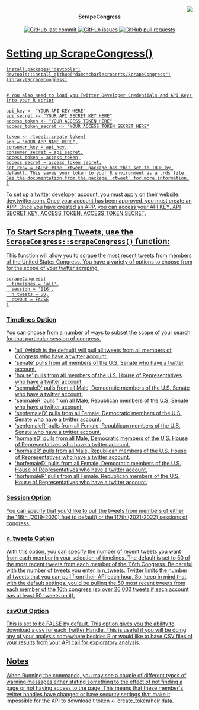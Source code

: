 <img src="2ea424c2-8966-49f3-819a-b0b75215fb61_200x200.png" align="right" />
<h4 align="center">ScrapeCongress</h4>

<p align="center">
    <a href="https://github.com/DamonCharlesRoberts/ScrapeCongress/commits/master">
    <img src="https://img.shields.io/github/last-commit/DamonCharlesRoberts/ScrapeCongress.svg?style=flat-square&logo=github&logoColor=white"
         alt="GitHub last commit">
    <a href="https://github.com/DamonCharlesRoberts/ScrapeCongress/issues">
    <img src="https://img.shields.io/github/issues-raw/DamonCharlesRoberts/ScrapeCongress.svg?style=flat-square&logo=github&logoColor=white"
         alt="GitHub issues">
    <a href="https://github.com/DamonCharlesRoberts/ScrapeCongress/pulls">
    <img src="https://img.shields.io/github/issues-pr-raw/DamonCharlesRoberts/ScrapeCongress.svg?style=flat-square&logo=github&logoColor=white"
         alt="GitHub pull requests">
</p>

# Setting up ScrapeCongress()
```{r setup eval = FALSE}
install.packages("devtools")
devtools::install_github("damoncharlesroberts/ScrapeCongress")
library(ScrapeCongress)


# You also need to load you Twitter Developer Credentials and API Keys into your R script

api_key <- "YOUR API KEY HERE"
api_secret <- "YOUR API SECRET KEY HERE"
access_token <- "YOUR ACCESS TOKEN HERE"
access_token_secret <- "YOUR ACCESS TOKEN SECRET HERE"

token <- rtweet::create_token(
app = "YOUR APP NAME HERE",
consumer_key = api_key,
consumer_secret = api_secret,
access_token = access_token,
access_secret = access_token_secret,
set_renv = FALSE #The `rtweet` package has this set to TRUE by default. This saves your token to your R environment as a .rds file. See the documentation from the package `rtweet` for more information.
)
```

To set up a twitter developer account, you must apply on their website: dev.twitter.com. Once your account has been approved, you must create an APP. Once you have created an APP, you can access your API KEY, API SECRET KEY, ACCESS TOKEN, ACCESS TOKEN SECRET.

## To Start Scraping Tweets, use the `ScrapeCongress::scrapeCongress()` function:

This function will allow you to scrape the most recent tweets from members of the United States Congress. You have a variety of options to choose from for the scope of your twitter scraping.

```{r eval = FALSE}
scrapeCongress(
  timelines = 'all',
  session = '116',
  n_tweets = 50,
  csvOut = FALSE
)
```
### Timelines Option

You can choose from a number of ways to subset the scope of your search for that particular session of congress. 
 * 'all' (which is the default) will pull all tweets from all members of Congress who have a twitter account. 
 * 'senate' pulls from all members of the U.S. Senate who have a twitter account.
 * 'house' pulls from all members of the U.S. House of Representatives who have a twitter account.
 * 'senmaleD' pulls from all Male, Democratic members of the U.S. Senate who have a twitter account.
 * 'senmaleR' pulls from all Male, Republican members of the U.S. Senate who have a twitter account.
 * 'senfemaleD' pulls from all Female, Democratic members of the U.S. Senate who have a twitter account.
 * 'senfemaleR' pulls from all Female, Republican members of the U.S. Senate who have a twitter account.
 * 'hormaleD' pulls from all Male, Democratic members of the U.S. House of Representatives who have a twitter account.
 * 'hormaleR' pulls from all Male, Republican members of the U.S. House of Representatives who have a twitter account.
 * 'horfemaleD' pulls from all Female, Democratic members of the U.S. House of Representatives who have a twitter account.
 * 'horfemaleR' pulls from all Female, Republican members of the U.S. House of Representatives who have a twitter account.
 
### Session Option

You can specify that you'd like to pull the tweets from members of either the 116th (2019-2020) (set to default) or the 117th (2021-2022) sessions of congress.

### n_tweets Option

With this option, you can specify the number of recent tweets you want from each member in your selection of timelines. The default is set to 50 of the most recent tweets from each member of the 116th Congress. Be careful with the number of tweets you enter in n_tweets. Twitter limits the number of tweets that you can pull from their API each hour. So, keep in mind that with the default settings, you'd be pulling the 50 most recent tweets from each member of the 16th congress (so over 26,000 tweets if each account has at least 50 tweets on it).

### csvOut Option

This is set to be FALSE by default. This option gives you the ability to download a csv for each Twitter Handle. This is useful if you will be doing any of your analysis somewhere besides R or would like to have CSV files of your results from your API call for exploratory analysis. 
 
## Notes
When Running the commands, you may see a couple of different types of warning messages either stating something to the effect of not finding a page or not having access to the page. This means that these member's twitter handles have changed or have security settings that make it impossible for the API to download t
token <- create_token(heir data.
